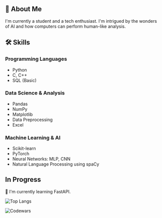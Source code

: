 



## 🚀 About Me
I'm currently a student and a tech enthusiast. I'm intrigued by the wonders of AI and how computers can perform human-like analysis. 


## 🛠 Skills

### Programming Languages
- Python
- C, C++
- SQL (Basic)

### Data Science & Analysis
- Pandas
- NumPy
- Matplotlib
- Data Preprocessing
- Excel

### Machine Learning & AI
- Scikit-learn
- PyTorch
- Neural Networks: MLP, CNN
- Natural Language Processing using spaCy






## In Progress 

🧠 I'm currently learning FastAPI.


![Top Langs](https://github-readme-stats.vercel.app/api/top-langs/?username=manishdhakal2&theme=tokyonight)


![Codewars](https://github.r2v.ch/codewars?user=ManishDhakal2)





